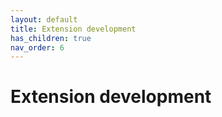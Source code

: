 ```yaml
---
layout: default
title: Extension development
has_children: true
nav_order: 6
---
```


# Extension development